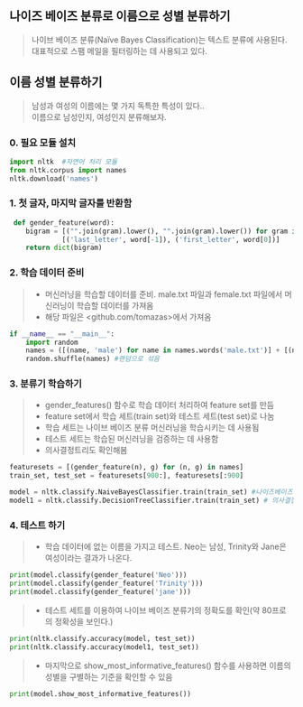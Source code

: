 ## 나이즈 베이즈 분류로 이름으로 성별 분류하기

> 나이브 베이즈 분류(Naïve Bayes Classification)는 텍스트 분류에 사용된다.<br/>
> 대표적으로 스팸 메일을 필터링하는 데 사용되고 있다.


## 이름 성별 분류하기

> 남성과 여성의 이름에는 몇 가지 독특한 특성이 있다..<br/>
> 이름으로 남성인지, 여성인지 분류해보자.

### 0. 필요 모듈 설치

```python
import nltk  #자연어 처리 모듈
from nltk.corpus import names
nltk.download('names')
 ```

### 1. 첫 글자, 마지막 글자를 반환함
 
```python
 def gender_feature(word):
    bigram = [("".join(gram).lower(), "".join(gram).lower()) for gram in nltk.bigrams(word)] + \
             [('last_letter', word[-1]), ('first_letter', word[0])]
    return dict(bigram)
```

### 2. 학습 데이터 준비

> * 머신러닝을 학습할 데이터를 준비. male.txt 파일과 female.txt 파일에서 머신러닝이 학습할 데이터를 가져옴
> * 해당 파일은 <github.com/tomazas>에서 가져옴 

```python
if __name__ == "__main__":
    import random
    names = ([(name, 'male') for name in names.words('male.txt')] + [(name, 'female') for name in names.words('female.txt')])
    random.shuffle(names) #랜덤으로 섞음
```

### 3. 분류기 학습하기

> * gender_features() 함수로 학습 데이터 처리하여 feature set를 만듬 
> * feature set에서 학습 세트(train set)와 테스트 세트(test set)로 나눔
> * 학습 세트는 나이브 베이즈 분류 머신러닝을 학습시키는 데 사용됨
> * 테스트 세트는 학습된 머신러닝을 검증하는 데 사용함
> * 의사결정트리도 확인해봄

```python
featuresets = [(gender_feature(n), g) for (n, g) in names]
train_set, test_set = featuresets[900:], featuresets[:900]

model = nltk.classify.NaiveBayesClassifier.train(train_set) #나이즈베이즈
model1 = nltk.classify.DecisionTreeClassifier.train(train_set) # 의사결정트리
```

### 4. 테스트 하기

> * 학습 데이터에 없는 이름을 가지고 테스트. Neo는 남성, Trinity와 Jane은 여성이라는 결과가 나온다.

```python
print(model.classify(gender_feature('Neo')))
print(model.classify(gender_feature('Trinity')))
print(model.classify(gender_feature('jane')))
```

> * 테스트 세트를 이용하여 나이브 베이즈 분류기의 정확도를 확인(약 80프로의 정확성을 보인다.)

```python
print(nltk.classify.accuracy(model, test_set))
print(nltk.classify.accuracy(model1, test_set))
```

> * 마지막으로 show_most_informative_features() 함수를 사용하면 이름의 성별을 구별하는 기준을 확인할 수 있음
```python
print(model.show_most_informative_features())
```
